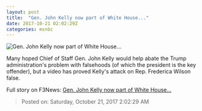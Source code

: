 ```yaml
---
layout: post
title:  "Gen. John Kelly now part of White House..."
date: 2017-10-21 02:02:29Z
categories: msnbc
---
```


![Gen. John Kelly now part of White House...](https://media1.s-nbcnews.com/j/MSNBC/Components/Video/201710/2017-10-21T02-04-35-033Z--1280x720.video_1067x600.jpg)

Many hoped Chief of Staff Gen. John Kelly would help abate the Trump administration's problem with falsehoods (of which the president is the key offender), but a video has proved Kelly's attack on Rep. Frederica Wilson false.


Full story on F3News: [Gen. John Kelly now part of White House...](http://www.f3nws.com/n/WCeKsB)

> Posted on: Saturday, October 21, 2017 2:02:29 AM
